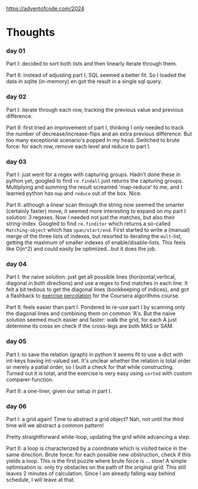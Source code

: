https://adventofcode.com/2024

# Thoughts

### day 01

Part I: decided to sort both lists and then linearly iterate through them.

Part II: instead of adjusting part I, SQL seemed a better fit. So I loaded the data in sqlite (in-memory) en got the result in a single sql query.

### day 02

Part I: iterate through each row, tracking the previous value and previous difference.

Part II: first tried an improvement of part I, thinking I only needed to track the number of decrease/increase-flips and an extra previous difference. But too many exceptional scenario's popped in my head. Switched to brute force: for each row, remove each level and reduce to part I.

### day 03

Part I: just went for a regex with capturing groups. Hadn't done these in python yet, googled to find `re.findall` just returns the capturing groups. Multiplying and summing the result screamed 'map-reduce' to me, and I learned python has `map` and `reduce` out of the box. Nice.

Part II: although a linear scan through the string now seemed the smarter (certainly faster) move, it seemed more interesting to expand on my part I solution: 3 regexes. Now I needed not just the matches, but also their string-index. Googled to find `re.finditer` which returns a so-called `Matching-object` which has `span/start/end`. First started to write a (manual) merge of the three lists of indexes, but resorted to iterating the `mult`-list, getting the maximum of smaller indexes of enable/disable-lists. This feels like O(n^2) and could easily be optimized...but it does the job.

### day 04

Part I: the naive solution: just get all possible lines (horizontal,vertical, diagonal in both directions) and use a regex to find matches in each line. It felt a bit tedious to get the diagonal lines (bookkeeping of indices), and got a flashback to [exercise percolation](https://coursera.cs.princeton.edu/algs4/assignments/percolation/specification.php) for the Coursera algorithms course.

Part II: feels easier than part I. Pondered to re-use part I by scanning only the diagonal lines and combining them on common 'A's. But the naive solution seemed much easier and faster: walk the grid, for each A just determine its cross en check if the cross-legs are both MAS or SAM.

### day 05

Part I: to save the relation (graph) in python it seems fit to use a dict with int-keys having int-valued set. It's unclear whether the relation is total order or merely a patial order, so I built a check for that while constructing. Turned out it is total, and the exercise is very easy using `sorted` with custom comparer-function.

Part II: a one-liner, given our setup in part I.

### day 06

Part I: a grid again! Time to abstract a grid object? Nah, not until the third time will we abstract a common pattern!

Pretty straightforward while-loop, updating the grid while advancing a step.

Part II: a loop is characterized by a coordinate which is visited twice in the same direction. Brute force: for each possible new obstruction, check if this yields a loop. This is the first puzzle where brute force is ... slow!
A simple optimisation is: only try obstacles on the path of the original grid. This still leaves 2 minutes of calculation. Since I am already falling way behind schedule, I will leave at that.